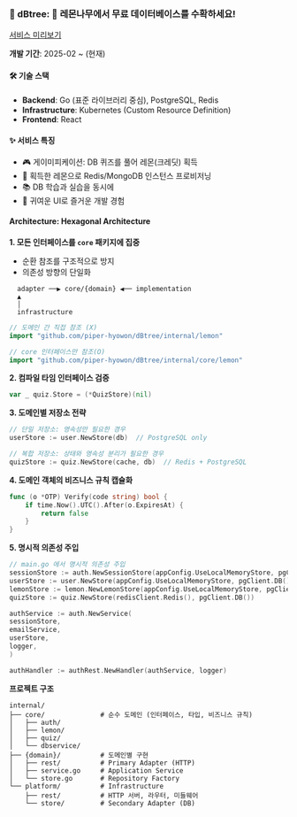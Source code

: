 ### 🌳 dBtree: 🍋 레몬나무에서 무료 데이터베이스를 수확하세요!

[서비스 미리보기](https://dbtree.vercel.app/)

**개발 기간**: 2025-02 ~ (현재)

#### 🛠 기술 스택
- **Backend**: Go (표준 라이브러리 중심), PostgreSQL, Redis
- **Infrastructure**: Kubernetes (Custom Resource Definition)
- **Frontend**: React

#### ✨ 서비스 특징
- 🎮 게이미피케이션: DB 퀴즈를 풀어 레몬(크레딧) 획득
- 🍋 획득한 레몬으로 Redis/MongoDB 인스턴스 프로비저닝
- 📚 DB 학습과 실습을 동시에
- 🎨 귀여운 UI로 즐거운 개발 경험

#### Architecture: Hexagonal Architecture


**1. 모든 인터페이스를 `core` 패키지에 집중**
- 순환 참조를 구조적으로 방지
- 의존성 방향의 단일화
```
  adapter ──▶ core/{domain} ◀── implementation
  ▲
  │
  infrastructure
```


```go
// 도메인 간 직접 참조 (X)
import "github.com/piper-hyowon/dBtree/internal/lemon"

// core 인터페이스만 참조(O)
import "github.com/piper-hyowon/dBtree/internal/core/lemon"
```

**2. 컴파일 타임 인터페이스 검증**
```go
var _ quiz.Store = (*QuizStore)(nil)
```


**3. 도메인별 저장소 전략**
```go
// 단일 저장소: 영속성만 필요한 경우
userStore := user.NewStore(db)  // PostgreSQL only

// 복합 저장소: 상태와 영속성 분리가 필요한 경우
quizStore := quiz.NewStore(cache, db)  // Redis + PostgreSQL
```

**4. 도메인 객체의 비즈니스 규칙 캡슐화**
```go
func (o *OTP) Verify(code string) bool {
    if time.Now().UTC().After(o.ExpiresAt) {
        return false
    }
}
```


**5. 명시적 의존성 주입**
```go
// main.go 에서 명시적 의존성 주입
sessionStore := auth.NewSessionStore(appConfig.UseLocalMemoryStore, pgClient.DB())
userStore := user.NewStore(appConfig.UseLocalMemoryStore, pgClient.DB())
lemonStore := lemon.NewLemonStore(appConfig.UseLocalMemoryStore, pgClient.DB())
quizStore := quiz.NewStore(redisClient.Redis(), pgClient.DB())

authService := auth.NewService(
sessionStore,
emailService,
userStore,
logger,
)

authHandler := authRest.NewHandler(authService, logger)
```

**프로젝트 구조**
```
internal/
├── core/              # 순수 도메인 (인터페이스, 타입, 비즈니스 규칙)
│   ├── auth/         
│   ├── lemon/        
│   ├── quiz/         
│   └── dbservice/    
├── {domain}/          # 도메인별 구현
│   ├── rest/          # Primary Adapter (HTTP)
│   ├── service.go     # Application Service
│   └── store.go       # Repository Factory
└── platform/          # Infrastructure
    ├── rest/          # HTTP 서버, 라우터, 미들웨어
    └── store/         # Secondary Adapter (DB)
```